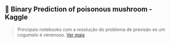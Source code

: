 ## 🍄 Binary Prediction of poisonous mushroom - Kaggle


> Principais notebooks com a resolução do problema de previsão se um cogumelo é venenoso. [Ver mais](https://github.com/pbarruetavena/poisonous-mushroom-prediction-kaggle)
